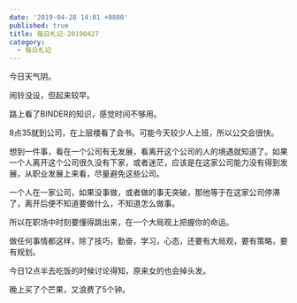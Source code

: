 ```yaml
---
date: '2019-04-28 14:01 +0800'
published: true
title: 每日札记-20190427
category:
  - 每日札记
---
```

今日天气阴。

闹铃没设，但起来较早。

路上看了BINDER的知识，感觉时间不够用。

8点35就到公司，在上层楼看了会书。可能今天较少人上班，所以公交会很快。

想到一件事，看在一个公司有无发展，看离开这个公司的人的境遇就知道了。如果一个人离开这个公司很久没有下家，或者迷茫，应该是在这家公司能力没有得到发展，从职业发展上来看，尽量避免这些公司。

一个人在一家公司，如果没事做，或者做的事无突破，那他等于在这家公司停滞了，离开后便不知道要做什么，不知道怎么做事。

所以在职场中时刻要懂得跳出来，在一个大局观上把握你的命运。

做任何事情都这样，除了技巧，勤奋，学习，心态，还要有大局观，要有策略，要有规划。

今日12点半去吃饭的时候讨论得知，原来女的也会掉头发。

晚上买了个芒果，又浪费了5个钟。
